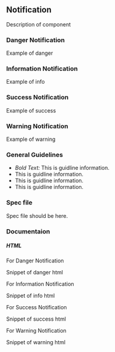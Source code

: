 
## Notification

Description of component

### Danger Notification

Example of danger

### Information Notification

Example of info

### Success Notification

Example of success

### Warning Notification

Example of warning



### General Guidelines

- _Bold Text:_ This is guidline information.
- This is guidline information.
- This is guidline information.
- This is guidline information.



### Spec file

Spec file should be here.



### Documentaion

##### HTML

For Danger Notification

Snippet of danger html

For Information Notification

Snippet of info html

For Success Notification

Snippet of success html

For Warning Notification

Snippet of warning html

